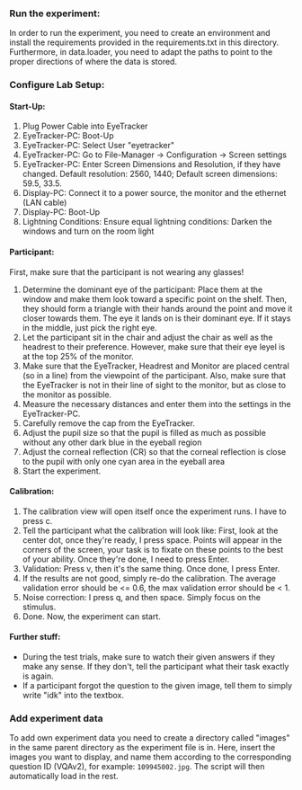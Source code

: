 ### Run the experiment:

In order to run the experiment, you need to create an environment and install the requirements provided in the requirements.txt
in this directory. Furthermore, in data.loader, you need to adapt the paths
to point to the proper directions of where the data is stored.

### Configure Lab Setup:

#### Start-Up:
1) Plug Power Cable into EyeTracker
2) EyeTracker-PC: Boot-Up
3) EyeTracker-PC: Select User "eyetracker"
4) EyeTracker-PC: Go to File-Manager -> Configuration -> Screen settings
5) EyeTracker-PC: Enter Screen Dimensions and Resolution, if they have changed. Default resolution: 2560, 1440; Default screen dimensions: 59.5, 33.5.
6) Display-PC: Connect it to a power source, the monitor and the ethernet (LAN cable)
7) Display-PC: Boot-Up
8) Lightning Conditions: Ensure equal lightning conditions: Darken the windows and turn on the room light

#### Participant:

First, make sure that the participant is not wearing any glasses!

1) Determine the dominant eye of the participant: Place them at the window and make them look toward a specific point
on the shelf. Then, they should form a triangle with their hands around the point and move it closer towards them. The eye it lands on is their dominant eye.
If it stays in the middle, just pick the right eye.
2) Let the participant sit in the chair and adjust the chair as well as the headrest to their preference. However, make sure that their eye leyel is at the top 25% of the monitor.
3) Make sure that the EyeTracker, Headrest and Monitor are placed central (so in a line) from the viewpoint of the participant.
Also, make sure that the EyeTracker is not in their line of sight to the monitor, but as close to the monitor as possible.
4) Measure the necessary distances and enter them into the settings in the EyeTracker-PC.
5) Carefully remove the cap from the EyeTracker.
6) Adjust the pupil size so that the pupil is filled as much as possible without any other dark blue in the eyeball region
7) Adjust the corneal reflection (CR) so that the corneal reflection is close to the pupil with only one cyan area in the eyeball area
8) Start the experiment.

#### Calibration:
1) The calibration view will open itself once the experiment runs. I have to press c.
2) Tell the participant what the calibration will look like: First, look at the center dot, once they're ready, I press space. Points will appear
in the corners of the screen, your task is to fixate on these points to the best of your ability. Once they're done, I need to press Enter.
3) Validation: Press v, then it's the same thing. Once done, I press Enter.
4) If the results are not good, simply re-do the calibration. The average validation error should be <= 0.6, the max validation error should be < 1.
5) Noise correction: I press q, and then space. Simply focus on the stimulus.
6) Done. Now, the experiment can start.

#### Further stuff:
- During the test trials, make sure to watch their given answers if they make any sense. If they don't, tell the participant what their task exactly is again.
- If a participant forgot the question to the given image, tell them to simply write "idk" into the textbox.

### Add experiment data

To add own experiment data you need to create a directory called "images" in the same parent directory as the experiment
file is in. Here, insert the images you want to display, and name them according to the corresponding question ID (VQAv2),
for example: `109945002.jpg`. The script will then automatically load in the rest.